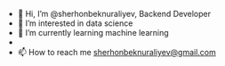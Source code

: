 - 👋 Hi, I’m @sherhonbeknuraliyev, Backend Developer
- 👀 I’m interested in data science
- 🌱 I’m currently learning machine learning
- 
- 📫 How to reach me sherhonbeknuraliyev@gmail.com

<!---
sherhonbeknuraliyev/sherhonbeknuraliyev is a ✨ special ✨ repository because its `README.md` (this file) appears on your GitHub profile.
You can click the Preview link to take a look at your changes.
--->
